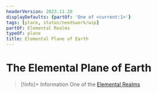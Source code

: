 ```yaml
---
headerVersion: 2023.11.20
displayDefaults: {partOf: 'One of <current:1>'}
tags: [place, status/needswork/wip]
partOf: Elemental Realms
typeOf: plane
title: Elemental Plane of Earth
---
```

# The Elemental Plane of Earth
>[!info]+ Information
> One of the [Elemental Realms](<./elemental-realms.md>)
